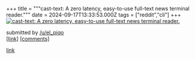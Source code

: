 +++
title = """cast-text: A zero latency, easy-to-use full-text news terminal reader."""
date = 2024-09-17T13:33:53.000Z
tags = ["reddit","cli"]
+++
[![cast-text: A zero latency, easy-to-use full-text news terminal reader.](https://external-preview.redd.it/WQsPSlsM65TQIrRdaIKzoeQOhpn6ItYst9cGTkDR-sQ.jpg?width=640&crop=smart&auto=webp&s=f7f3463a1a8f891988f0d6d9841ef83e4b825280 "cast-text: A zero latency, easy-to-use full-text news terminal reader.")](https://www.reddit.com/r/commandline/comments/1fize98/casttext_a_zero_latency_easytouse_fulltext_news/)

submitted by [/u/el\_piqo](https://www.reddit.com/user/el_piqo)  
[\[link\]](https://github.com/piqoni/cast-text/) [\[comments\]](https://www.reddit.com/r/commandline/comments/1fize98/casttext_a_zero_latency_easytouse_fulltext_news/)

[link](https://www.reddit.com/r/commandline/comments/1fize98/casttext_a_zero_latency_easytouse_fulltext_news/)
